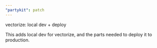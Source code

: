 ```yaml
---
"partykit": patch
---
```


vectorize: local dev + deploy

This adds local dev for vectorize, and the parts needed to deploy it to production.

